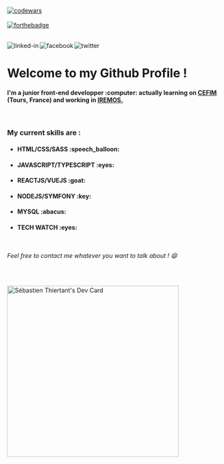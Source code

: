 [![codewars](https://www.codewars.com/users/sebthiertant/badges/micro)](https://www.codewars.com/)
<br><br>
[![forthebadge](https://forthebadge.com/images/badges/60-percent-of-the-time-works-every-time.svg)](https://forthebadge.com)
<br>
<br>

[<img align="left" alt="linked-in" src="https://img.shields.io/badge/linkedin-%230077B5.svg?&style=for-the-badge&logo=linkedin&logoColor=white" />](https://www.linkedin.com/in/s%C3%A9bastien-thiertant-715751bb/)
[<img align="left" alt="facebook" src="https://img.shields.io/badge/facebook-%231877F2.svg?&style=for-the-badge&logo=facebook&logoColor=white" />](https://www.facebook.com/sebastien.thiertant)
[<img align="left" alt="twitter" src="https://img.shields.io/badge/twitter-%231DA1F2.svg?&style=for-the-badge&logo=twitter&logoColor=white" />](https://twitter.com/SebThiertant)

<br>


<h1>Welcome to my Github Profile !</h1>
<h4>I'm a junior front-end developper :computer: actually learning on <a href="https://www.cefim.eu/" target="_blank"> CEFIM </a>(Tours, France) and working in <a href="https://www.linkedin.com/company/iremos-sas/mycompany/" target="_blank" > IREMOS.</a></h4>
<br>

<h3> My current skills are : </h3>

- <h4>HTML/CSS/SASS :speech_balloon:</h4>
- <h4>JAVASCRIPT/TYPESCRIPT :eyes:</h4>
- <h4>REACTJS/VUEJS :goat:</h4>
- <h4>NODEJS/SYMFONY :key:</h4>
- <h4>MYSQL :abacus:</h4>
- <h4>TECH WATCH :eyes:</h4>


<br>

<em>Feel free to contact me whatever you want to talk about ! :smile:</em>

<br>
<br>

<a href="https://app.daily.dev/SebThiertant"><img src="https://api.daily.dev/devcards/3ece8d05ee7749c48d365da313833f53.png?r=gu1" width="400" alt="Sébastien Thiertant's Dev Card"/></a>
